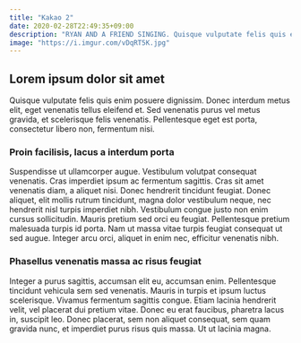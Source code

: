 ```yaml
---
title: "Kakao 2"
date: 2020-02-28T22:49:35+09:00
description: "RYAN AND A FRIEND SINGING. Quisque vulputate felis quis enim posuere dignissim. Donec interdum metus elit, eget venenatis tellus eleifend et. Sed venenatis purus vel metus gravida, et scelerisque felis venenatis. Pellentesque eget est porta, consectetur libero non, fermentum nisi."
image: "https://i.imgur.com/vDqRT5K.jpg"
---
```


## Lorem ipsum dolor sit amet
Quisque vulputate felis quis enim posuere dignissim. Donec interdum metus elit, eget venenatis tellus eleifend et. Sed venenatis purus vel metus gravida, et scelerisque felis venenatis. Pellentesque eget est porta, consectetur libero non, fermentum nisi.

### Proin facilisis, lacus a interdum porta

Suspendisse ut ullamcorper augue. Vestibulum volutpat consequat venenatis. Cras imperdiet ipsum ac fermentum sagittis. Cras sit amet venenatis diam, a aliquet nisi. Donec hendrerit tincidunt feugiat. Donec aliquet, elit mollis rutrum tincidunt, magna dolor vestibulum neque, nec hendrerit nisl turpis imperdiet nibh. Vestibulum congue justo non enim cursus sollicitudin. Mauris pretium sed orci eu feugiat. Pellentesque pretium malesuada turpis id porta. Nam ut massa vitae turpis feugiat consequat ut sed augue. Integer arcu orci, aliquet in enim nec, efficitur venenatis nibh.

### Phasellus venenatis massa ac risus feugiat

Integer a purus sagittis, accumsan elit eu, accumsan enim. Pellentesque tincidunt vehicula sem sed venenatis. Mauris in turpis et ipsum luctus scelerisque. Vivamus fermentum sagittis congue. Etiam lacinia hendrerit velit, vel placerat dui pretium vitae. Donec eu erat faucibus, pharetra lacus in, suscipit leo. Donec placerat, sem non aliquet consequat, sem quam gravida nunc, et imperdiet purus risus quis massa. Ut ut lacinia magna.
